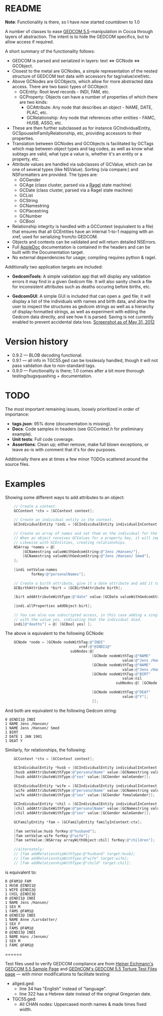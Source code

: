 # README #

**Note**: Functionality is there, so I have now started countdown to 1.0

A number of classes to ease [GEDCOM 5.5](http://www.gedcom.net/0g/gedcom55/)-manipulation in Cocoa through layers of abstraction. The intent is to hide the GEDCOM specifics, but to allow access if required.

A short summary of the functionality follows:

* GEDCOM is parsed and serialized in layers: text <=> GCNode <=> GCObject.
* Closest to the metal are GCNodes, a simple representation of the nested structure of GEDCOM text data with accessors for tag/value/xref/etc.
* Above GCNodes are GCObjects, which allow for more abstracted data access. There are two basic types of GCObject:
    - GCEntity: Root level records - INDI, FAM, etc.
    - GCProperty: Objects can have a number of properties of which there are two kinds:
        * GCAttribute: Any node that describes an object - NAME, DATE, PLAC, etc.
        * GCRelationship: Any node that references other entities - FAMC, HUSB, ASSO, etc.
* These are then further subclassed as for instance GCIndividualEntity, GCSpouseInFamilyRelationship, etc, providing accessors to their properties.
* Translation between GCNodes and GCObjects is facilitated by GCTags which map between object types and tag codes, as well as know what subtags are valid, what type a value is, whether it's an entity or a property, etc.
* Attribute values are handled via subclasses of GCValue, which can be one of several types (like NSValue). Sorting (via compare:) and NSFormatters are provided. The types are:
    - GCGender
    - GCAge (class cluster, parsed via a [Ragel](http://www.complang.org/ragel/) state machine)
    - GCDate (class cluster, parsed via a Ragel state machine)
    - GCList
    - GCString
    - GCNamestring
    - GCPlacestring
    - GCNumber
    - GCBool
* Relationship integrity is handled with a GCContext (equivalent to a file) that ensures that all GCEntities have an internal 1-to-1 mapping with an xref, used for serializing from/to GEDCOM.
* Objects and contexts can be validated and will return detailed NSErrors.
* Full [AppleDoc](http://gentlebytes.com/appledoc/) documentation is contained in the headers and can be built with the Documentation target.
* No external dependencies for usage; compiling requires python & ragel.

Additionally two application targets are included:

* **GedcomTools**: A simple validation app that will display any validation errors it may find in a given Gedcom file. It will also sanity check a file for inconsistent attributes such as deaths occuring before births, etc.

* **GedcomGUI**: A simple GUI is included that can open a .ged file; it will display a list of the individuals with names and birth data, and allow the user to inspect the structures as gedcom strings as well as a hierarchy of display-formatted strings, as well as experiment with editing the Gedcom data directly, and see how it is parsed. Saving is not currently enabled to prevent accidental data loss. [Screenshot as of May 31, 2012](https://github.com/mikkelee/Gedcom-Framework/raw/master/screenshot.png)

# Version history #

* 0.9.2 — BLOB decoding functional.
* 0.9.1 — all info in TGC55.ged can be losslessly handled, though it will not pass validation due to non-standard tags.
* 0.9.0 — Functionality is there; 1.0 comes after a bit more thorough testing/bugsquashing + documentation.

# TODO #

The most important remaining issues, loosely prioritized in order of importance:

* **tags.json**: 95% done (documentation is missing).
* **Docs**: Code samples in headers (see GCContext.h for preliminary example).
* **Unit tests**: Full code coverage.
* **Assertions**: Clean up; either remove, make full blown exceptions, or leave as-is with comment that it's for dev purposes.

Additionally there are at times a few minor TODOs scattered around the source files.

# Examples #

Showing some different ways to add attributes to an object:

``` objective-c
    // Create a context.
	GCContext *ctx = [GCContext context];
	
    // Create an individual entity in the context.
    GCIndividualEntity *indi = [GCIndividualEntity individualInContext:ctx];
    
    // Create an array of names and set them on the individual for the property key "personalNames".
    // When an object receives GCValues for a property key, it will implicitly create attributes.
    // Likewise with GCEntities, creating relationships.
    NSArray *names = @[
        [GCNamestring valueWithGedcomString:@"Jens /Hansen/"], 
        [GCNamestring valueWithGedcomString:@"Jens /Hansen/ Smed"], 
    ];
    
    [indi setValue:names 
            forKey:@"personalNames"];
	
    // Create a birth attribute, give it a date attribute and add it to the individual.
	GCBirthAttribute *birt = [GCBirthAttribute birth];
    
	[birt addAttributeWithType:@"date" value:[GCDate valueWithGedcomString:@"1 JAN 1901"]];
    
    [indi.allProperties addObject:birt];
    
    // You can also use subscripted access, in this case adding a single death attribute
    // with the value yes, indicating that the individual died.
    indi[@"deaths"] = @[ [GCBool yes] ];
```

The above is equivalent to the following GCNode:

``` objective-c
    GCNode *node = [GCNode nodeWithTag:@"INDI"
                                  xref:@"@INDI1@"
                              subNodes:@[
                                        [GCNode nodeWithTag:@"NAME"
                                                      value:@"Jens /Hansen/"],
                                        [GCNode nodeWithTag:@"NAME"
                                                      value:@"Jens /Hansen/ Smed"],
                                        [GCNode nodeWithTag:@"BIRT"
                                                      value:nil
                                                   subNodes:@[ [GCNode nodeWithTag:@"DATE"
                                                                             value:@"1 JAN 1901"] ]],
                                        [GCNode nodeWithTag:@"DEAT" 
                                                      value:@"Y"],
                                        ]];
```

And both are equivalent to the following Gedcom string:

```
0 @INDI1@ INDI
1 NAME Jens /Hansen/
1 NAME Jens /Hansen/ Smed
1 BIRT
2 DATE 1 JAN 1901
1 DEAT Y
```

Similarly, for relationships, the following:

```objective-c
	GCContext *ctx = [GCContext context];
	
	GCIndividualEntity *husb = [GCIndividualEntity individualInContext:ctx];
	[husb addAttributeWithType:@"personalName" value:[GCNamestring valueWithGedcomString:@"Jens /Hansen/"]];
	[husb addAttributeWithType:@"sex" value:[GCGender maleGender]];
	
	GCIndividualEntity *wife = [GCIndividualEntity individualInContext:ctx];
	[wife addAttributeWithType:@"personalName" value:[GCNamestring valueWithGedcomString:@"Anne /Larsdatter/"]];
	[wife addAttributeWithType:@"sex" value:[GCGender femaleGender]];
	
	GCIndividualEntity *chil = [GCIndividualEntity individualInContext:ctx];
	[chil addAttributeWithType:@"personalName" value:[GCNamestring valueWithGedcomString:@"Hans /Jensen/"]];
	[chil addAttributeWithType:@"sex" value:[GCGender maleGender]];
	
    GCFamilyEntity *fam = [GCFamilyEntity familyInContext:ctx];
    
    [fam setValue:husb forKey:@"husband"];
    [fam setValue:wife forKey:@"wife"];
    [fam setValue:[NSArray arrayWithObject:chil] forKey:@"children"];
    
    //alternately:
	// [fam addRelationshipWithType:@"husband" target:husb];
	// [fam addRelationshipWithType:@"wife" target:wife];
	// [fam addRelationshipWithType:@"child" target:chil];
```

is equivalent to:

```
0 @FAM1@ FAM
1 HUSB @INDI1@
1 WIFE @INDI2@
1 CHIL @INDI3@
0 @INDI1@ INDI
1 NAME Jens /Hansen/
1 SEX M
1 FAMS @FAM1@
0 @INDI2@ INDI
1 NAME Anne /Larsdatter/
1 SEX F
1 FAMS @FAM1@
0 @INDI3@ INDI
1 NAME Hans /Jensen/
1 SEX M
1 FAMC @FAM1@
```

======

Test files used to verify GEDCOM compliance are from [Heiner Eichmann's GEDCOM 5.5 Sample Page](http://www.heiner-eichmann.de/gedcom/gedcom.htm) and [GEDitCOM's GEDCOM 5.5 Torture Test Files page](http://www.geditcom.com/gedcom.html) — with minor modifications to facilitate testing:
* allged.ged:
  - line 34 has "English" instead of "language".
  - line 322 has a Hebrew date instead of the original Gregorian date.
* TGC55.ged:
  - All CHAN nodes: Uppercased month names & made times fixed width.